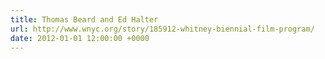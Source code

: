 ```yaml
---
title: Thomas Beard and Ed Halter
url: http://www.wnyc.org/story/185912-whitney-biennial-film-program/
date: 2012-01-01 12:00:00 +0000
---
```

